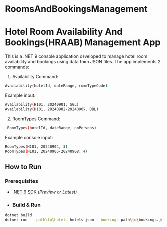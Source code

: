 # RoomsAndBookingsManagement

# Hotel Room Availability And Bookings(HRAAB) Management App

This is a .NET 9 console application developed to manage hotel room availability and bookings using data from JSON files.
The app implements 2 commands:
1. Availability Command: 
 ```bash
Availability(hotelId, dateRange, roomTypeCode)
```

Example input: 
```bash
Availability(H101, 20240901, SGL) 
Availability(H101, 20240902-20240905, DBL)    
```

2. RoomTypes Command:
```bash
 RoomTypes(hotelId, dateRange, noPersons)
```

Example console input:  
```bash
RoomTypes(H101, 20240904, 3)  
RoomTypes(H101, 20240905-20240908, 4)  
```

## How to Run

### Prerequisites

- [.NET 9 SDK](https://dotnet.microsoft.com/download/dotnet/9.0) *(Preview or Latest)*

- ### Build & Run

```bash
dotnet build
dotnet run  --path\to\hotels hotels.json --bookings path\to\bookings.json
